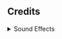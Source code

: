 ## Credits
<details>
  <summary>Sound Effects</summary>
<ul>
  <li>The Cannibal Sound Effect is from the Sound Effects Channel.</li>
</ul>
</details>